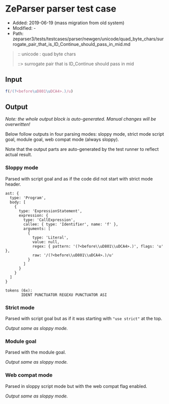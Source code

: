 # ZeParser parser test case

- Added: 2019-06-19 (mass migration from old system)
- Modified: -
- Path: zeparser3/tests/testcases/parser/newgen/unicode/quad_byte_chars/surrogate_pair_that_is_ID_Continue_should_pass_in_mid.md

> :: unicode : quad byte chars
>
> ::> surrogate pair that is ID_Continue should pass in mid

## Input

`````js
f(/(?<before\uD801\uDCA4>.)/u)
`````

## Output

_Note: the whole output block is auto-generated. Manual changes will be overwritten!_

Below follow outputs in four parsing modes: sloppy mode, strict mode script goal, module goal, web compat mode (always sloppy).

Note that the output parts are auto-generated by the test runner to reflect actual result.

### Sloppy mode

Parsed with script goal and as if the code did not start with strict mode header.

`````
ast: {
  type: 'Program',
  body: [
    {
      type: 'ExpressionStatement',
      expression: {
        type: 'CallExpression',
        callee: { type: 'Identifier', name: 'f' },
        arguments: [
          {
            type: 'Literal',
            value: null,
            regex: { pattern: '(?<before\\uD801\\uDCA4>.)', flags: 'u' },
            raw: '/(?<before\\uD801\\uDCA4>.)/u'
          }
        ]
      }
    }
  ]
}

tokens (6x):
       IDENT PUNCTUATOR REGEXU PUNCTUATOR ASI
`````

### Strict mode

Parsed with script goal but as if it was starting with `"use strict"` at the top.

_Output same as sloppy mode._

### Module goal

Parsed with the module goal.

_Output same as sloppy mode._

### Web compat mode

Parsed in sloppy script mode but with the web compat flag enabled.

_Output same as sloppy mode._
